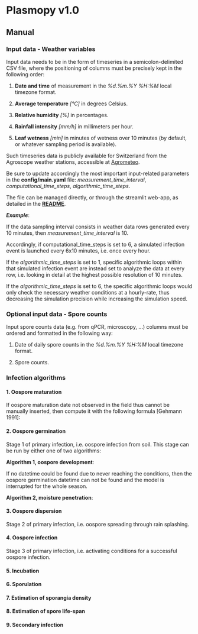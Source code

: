 # Plasmopy v1.0
## Manual


### Input data - Weather variables

Input data needs to be in the form of timeseries in a semicolon-delimited CSV file, where the positioning of columns must be precisely kept in the following order:

1. **Date and time** of measurement in the *%d.%m.%Y %H:%M* local timezone format.

2. **Average temperature** *[°C]* in degrees Celsius.

3. **Relative humidity** *[%]* in percentages.

4. **Rainfall intensity** *[mm/h]* in millimeters per hour.

5. **Leaf wetness** *[min]* in minutes of wetness over 10 minutes (by default, or whatever sampling period is available).

Such timeseries data is publicly available for Switzerland from the Agroscope weather stations, accessible at [Agrometeo](https://www.agrometeo.ch/meteorologie).

Be sure to update accordingly the most important input-related parameters in the **config/main.yaml** file: *measurement_time_interval*, *computational_time_steps*, *algorithmic_time_steps*.

The file can be managed directly, or through the streamlit web-app, as detailed in the [**README**](https://github.com/agroscope-ch/plasmopy/blob/main/README.md).

**_Example_**:

If the data sampling interval consists in weather data rows generated every 10 minutes, then *measurement_time_interval* is 10.

Accordingly, if computational_time_steps is set to 6, a simulated infection event is launched every 6x10 minutes, i.e. once every hour.

If the *algorithmic_time_steps* is set to 1, specific algorithmic loops within that simulated infection event are instead set to analyze the data at every row, i.e. looking in detail at the highest possible resolution of 10 minutes.

If the *algorithmic_time_steps* is set to 6, the specific algorithmic loops would only check the necessary weather conditions at a hourly-rate, thus decreasing the simulation precision while increasing the simulation speed.

### Optional input data - Spore counts

Input spore counts data (e.g. from qPCR, microscopy, ...) columns must be ordered and formatted in the following way:

1. Date of daily spore counts in the *%d.%m.%Y %H:%M* local timezone format.

2. Spore counts.

### Infection algorithms

#### 1. Oospore maturation

If oospore maturation date not observed in the field thus cannot be manually inserted, then compute it with the following formula [Gehmann 1991]:

<div align="center">

</div>


#### 2. Oospore germination

Stage 1 of primary infection, i.e. oospore infection from soil. This stage can be run by either one of two algorithms:

**Algorithm 1, oospore development**:

<div align="center">


</div>


If no datetime could be found due to never reaching the conditions, then the oospore germination datetime can not be found and the model is interrupted for the whole season.


**Algorithm 2, moisture penetration**:


<div align="center">


</div>

#### 3. Oospore dispersion

Stage 2 of primary infection, i.e. oospore spreading through rain splashing.

#### 4. Oospore infection

Stage 3 of primary infection, i.e. activating conditions for a successful oospore infection.

#### 5. Incubation

#### 6. Sporulation

#### 7. Estimation of sporangia density

#### 8. Estimation of spore life-span

#### 9. Secondary infection
